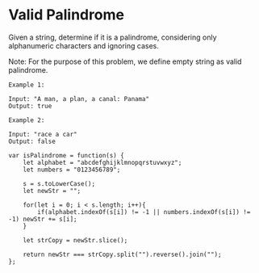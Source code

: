 # Valid Palindrome

Given a string, determine if it is a palindrome, considering only alphanumeric characters and ignoring cases.

Note: For the purpose of this problem, we define empty string as valid palindrome.


```
Example 1:

Input: "A man, a plan, a canal: Panama"
Output: true

Example 2:

Input: "race a car"
Output: false
```

```
var isPalindrome = function(s) {
    let alphabet = "abcdefghijklmnopqrstuvwxyz";
    let numbers = "0123456789";

    s = s.toLowerCase();
    let newStr = "";

    for(let i = 0; i < s.length; i++){
        if(alphabet.indexOf(s[i]) != -1 || numbers.indexOf(s[i]) != -1) newStr += s[i];
    }

    let strCopy = newStr.slice();

    return newStr === strCopy.split("").reverse().join("");
};
```

